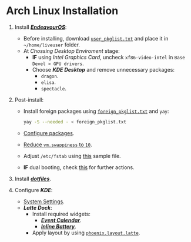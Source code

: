 # Arch Linux Installation

1. Install [**_EndeavourOS_**](https://endeavouros.com/latest-release/):

   - Before installing, download [`user_pkglist.txt`](./user_pkglist.txt) and place it in `~/home/liveuser` folder.
   - At _Chossing Desktop Enviroment_ stage:
     - **IF** using _Intel Graphics Card_, uncheck `xf86-video-intel` in `Base Devel > GPU drivers`.
     - Choose **_KDE Desktop_** and remove unnecessary packages:
       - `dragon`.
       - `elisa`.
       - `spectacle`.

2. Post-install:

    - Install foreign packages using [`foreign_pkglist.txt`](./foreign_pkglist.txt) and `yay`:

      ```sh
      yay -S --needed - < foreign_pkglist.txt
      ```

    - [Configure packages](./config-packages.md).
    - [Reduce `vm.swappiness` to `10`](https://wiki.archlinux.org/title/Swap#Swappiness).
    - Adjust `/etc/fstab` using [this](https://gist.github.com/cuongvuong-phoenix/784fe2aef1c062c90010c010e7126a7f) sample file.
    - **IF** dual booting, check [this](https://wiki.archlinux.org/title/Dual_boot_with_Windows) for further actions.

3. Install [**_dotfiles_**](https://github.com/cuongvuong-phoenix/dotfiles).

4. Configure **_KDE_**:

   - [System Settings](./kde-settings.md).
   - **_Latte Dock_**:
     - Install required widgets:
       - [**_Event Calendar_**](https://store.kde.org/p/998901).
       - [**_Inline Battery_**](https://store.kde.org/p/1402942).
     - Apply layout by using [`phoenix.layout.latte`](./phoenix.layout.latte).
